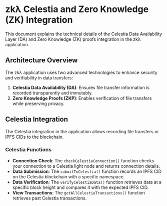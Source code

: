 # zkλ Celestia and Zero Knowledge (ZK) Integration

This document explains the technical details of the Celestia Data Availability Layer (DA) and Zero Knowledge (ZK) proofs integration in the zkλ application.

## Architecture Overview

The zkλ application uses two advanced technologies to enhance security and verifiability in data transfers:

1. **Celestia Data Availability (DA)**: Ensures file transfer information is recorded transparently and immutably.
2. **Zero Knowledge Proofs (ZKP)**: Enables verification of file transfers while preserving privacy.

## Celestia Integration

The Celestia integration in the application allows recording file transfers or IPFS CIDs to the blockchain.

### Celestia Functions

- **Connection Check**: The `checkCelestiaConnection()` function checks your connection to a Celestia light node and returns connection details.
- **Data Submission**: The `submitToCelestia()` function records an IPFS CID on the Celestia blockchain with a specific namespace.
- **Data Verification**: The `verifyCelestiaData()` function retrieves data at a specific block height and compares it with the expected IPFS CID.
- **View Transactions**: The `getAllCelestiaTransactions()` function retrieves past Celestia transactions.

